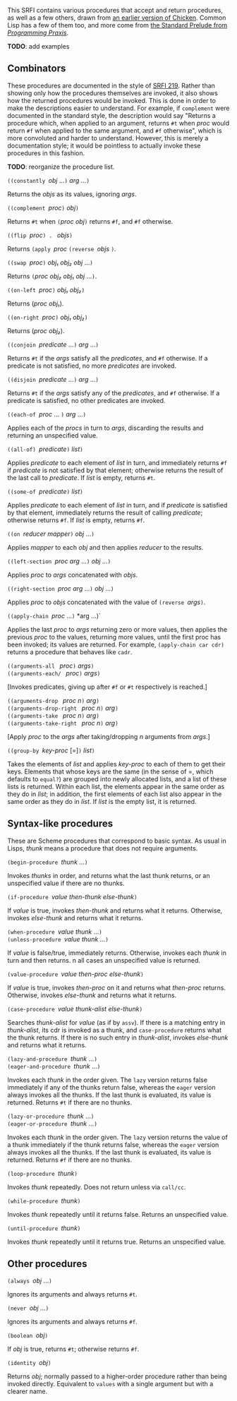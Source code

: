 This SRFI contains various procedures that accept and return procedures,
as well as a few others, drawn from
[an earlier version of Chicken](http://wiki.call-cc.org/eggref/4/combinators).
Common Lisp has a few of them too, and more come from
[the Standard Prelude from *Programming Praxis*](http://programmingpraxis.com/contents/standard-prelude/).

**TODO**: add examples


## Combinators

These procedures are documented in the style of
[SRFI 219](https://srfi.schemers.org/srfi-219/srfi-219.html).
Rather than showing only how the procedures themselves are invoked,
it also shows how the returned procedures would be invoked.
This is done in order to make the descriptions easier to understand.
For example, if `complement` were documented in the standard style,
the description would say "Returns a procedure which, when applied to an argument,
returns `#t` when *proc* would return `#f` when applied to the same argument,
and `#f` otherwise", which is more convoluted and harder to understand.
However, this is merely a documentation style;
it would be pointless to actually invoke these procedures in this fashion.

**TODO**: reorganize the procedure list.

`((constantly `*obj* ...`)` *arg* ...`)`

Returns the *objs* as its values, ignoring *args*.

`((complement `*proc*`)` *obj*`)`

Returns `#t` when `(`*proc obj*`)` returns `#f`, and `#f` otherwise.

`((flip `*proc*`) . ` *objs*`)`

Returns `(apply `*proc* `(reverse `*objs* `)`.

`((swap `*proc*`)` *obj₁ obj₂ obj* ...`)`

Returns `(`*proc obj₂ obj₁ obj* ...`)`.

`((on-left `*proc*`)` *obj₁ obj₂*`)`

Returns (*proc obj₁*).

`((on-right `*proc*`)` *obj₁ obj₂*`)`

Returns (*proc obj₂*).

`((conjoin `*predicate* ...`)` *arg* ...`)`

Returns `#t` if the *args* satisfy all the *predicates*, and `#f` otherwise.
If a predicate is not satisfied, no more *predicates* are invoked.

`((disjoin `*predicate* ...`)` *arg* ...`)`

Returns `#t` if the *args* satisfy any of the *predicates*, and `#f` otherwise.
If a predicate is satisfied, no other predicates are invoked.

`((each-of `*proc* ... `)` *arg* ...`)`

Applies each of the *procs* in turn to *args*,
discarding the results and returning an unspecified value.

`((all-of) `*predicate*`)` *list*`)`

Applies *predicate* to each element of *list* in turn,
and immediately returns `#f` if *predicate* is not satisfied by that element;
otherwise returns the result of the last call to *predicate*.
If *list* is empty, returns `#t`.

`((some-of `*predicate*`)` *list*`)`

Applies *predicate* to each element of *list* in turn,
and if *predicate* is satisfied by that element,
immediately returns the result of calling *predicate*;
otherwise returns `#f`.  If *list* is empty, returns `#f`.

`((on `*reducer mapper*`)` *obj* ...`)`

Applies *mapper* to each *obj* and then applies *reducer* to the results.

`((left-section `*proc arg* ...`)` *obj* ...`)`

Applies *proc* to *args* concatenated with *objs*.

`((right-section `*proc arg* ...`)` *obj* ...`)`

Applies *proc* to *objs* concatenated with the value of `(reverse `*args*`)`.

`((apply-chain `*proc* ...`)` *arg ...)`

Applies the last *proc* to *args* returning zero or more values,
then applies the previous *proc* to the values, returning more values,
until the first proc has been invoked; its values are returned.
For example, `(apply-chain car cdr)` returns a procedure that
behaves like `cadr`.

`((arguments-all ` *proc*`)` *args*`)`  
`((arguments-each/ ` *proc*`)` *args*`)`

[Invokes predicates, giving up after `#f` or `#t` respectively
is reached.]

`((arguments-drop ` *proc n*`)` *arg*`)`  
`((arguments-drop-right ` *proc n*`)` *arg*`)`  
`((arguments-take ` *proc n*`)` *arg*`)`  
`((arguments-take-right ` *proc n*`)` *arg*`)`

[Apply *proc* to the *args* after taking/dropping *n* arguments
from *args*.]

`((group-by `*key-proc* [=]`)` *list*`)`

Takes the elements of *list* and applies *key-proc*
to each of them to get their keys.  Elements that
whose keys are the same (in the sense of =,
which defaults to `equal?`)
are grouped into newly allocated lists, and a list of
these lists is returned.  Within each list, the elements
appear in the same order as they do in *list*; in addition,
the first elements of each list also appear in the same
order as they do in *list*.  If *list* is the empty list,
it is returned.

## Syntax-like procedures

These are Scheme procedures that correspond to basic syntax.
As usual in Lisps, *thunk* means a procedure that does not require arguments.

`(begin-procedure `*thunk* ...`)`

Invokes *thunks* in order, and returns what the last thunk returns,
or an unspecified value if there are no thunks.

`(if-procedure `*value then-thunk* *else-thunk*`)`

If *value* is true, invokes *then-thunk* and returns what it returns.
Otherwise, invokes *else-thunk* and returns what it returns.

`(when-procedure `*value thunk* ...`)`  
`(unless-procedure `*value thunk* ...`)`

If *value* is false/true, immediately returns.
Otherwise, invokes each *thunk* in turn and then returns.
n all cases an unspecified value is returned.

`(value-procedure `*value then-proc else-thunk*`)`

If *value* is true, invokes *then-proc* on it
and returns what *then-proc* returns.
Otherwise, invokes *else-thunk* and returns what it returns.

`(case-procedure `*value thunk-alist* *else-thunk*`)`

Searches *thunk-alist* for *value* (as if by `assv`).
If there is a matching entry in *thunk-alist*,
its cdr is invoked as a thunk, and `case-procedure` returns what the thunk returns.
If there is no such entry in *thunk-alist*,
invokes *else-thunk* and returns what it returns.

`(lazy-and-procedure `*thunk* ...`)`  
`(eager-and-procedure `*thunk* ...`)`

Invokes each *thunk* in the order given.
The `lazy` version returns false immediately if any of the thunks return false,
whereas the `eager` version always invokes all the thunks.
If the last thunk is evaluated, its value is returned.
Returns `#t` if there are no thunks.

`(lazy-or-procedure `*thunk* ...`)`  
`(eager-or-procedure `*thunk* ...`)`

Invokes each *thunk* in the order given.
The `lazy` version returns the value of a thunk
immediately if the thunk returns false,
whereas the `eager` version always invokes all the thunks.
If the last thunk is evaluated, its value is returned.
Returns `#f` if there are no thunks.

`(loop-procedure `*thunk*`)`

Invokes *thunk* repeatedly.  Does not return unless via `call/cc`.

`(while-procedure `*thunk*`)`

Invokes *thunk* repeatedly until it returns false.
Returns an unspecified value.

`(until-procedure `*thunk*`)`

Invokes *thunk* repeatedly until it returns true.
Returns an unspecified value.

## Other procedures

`(always `*obj* ...`)`

Ignores its arguments and always returns `#t`.

`(never `*obj* ...`)`

Ignores its arguments and always returns `#f`.

`(boolean `*obj*`)`

If *obj* is true, returns `#t`; otherwise returns `#f`.

`(identity `*obj*`)`

Returns *obj*; normally passed to a higher-order procedure rather than being invoked directly.  Equivalent to `values` with a single argument but with a clearer name.
